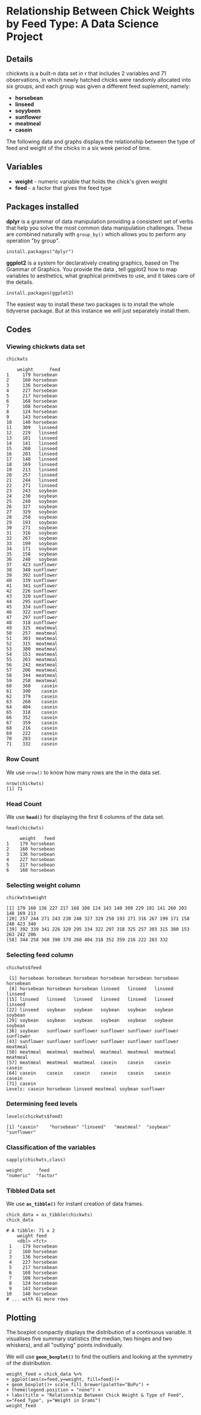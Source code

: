 # Relationship Between Chick Weights by Feed Type: A Data Science Project

## Details

chickwts is a built-n data set in r that includes 2 variables and 71 observations, in which newly hatched chicks were randomly allocated into six groups, and each group was given a different feed suplement, namely:

* **horsebean**
* **linseed**
* **soyybeen**
* **sunflower**
* **meatmeal**
* **casein**

The following data and graphs displays the relationship between the type of feed and weight of the chicks in a six week period of time.

## Variables

* **weight** - numeric variable that holds the chick's given weight
* **feed** - a factor that gives the feed type 


## Packages installed

**dplyr** is a grammar of data manipulation providing a consistent set of verbs that help you solve the most common data manipulation challenges. These are combined naturally with `group_by()` which allows you to perform any operation "by group". 

    install.packages("dplyr")
 
**ggplot2** is a system for declaratively creating graphics, based on The Grammar of Graphics. You provide the data , tell ggplot2 how to map variables to aesthetics, what graphical primitives to use, and it takes care of the details.

    install.packages(ggplot2)

The easiest way to install these two packages is to install the whole tidyverse package. But at this instance we will just separately install them.

## Codes

### Viewing chickwts data set

    chickwts
  
        weight      feed
    1     179 horsebean
    2     160 horsebean
    3     136 horsebean
    4     227 horsebean
    5     217 horsebean
    6     168 horsebean
    7     108 horsebean
    8     124 horsebean
    9     143 horsebean
    10    140 horsebean
    11    309   linseed
    12    229   linseed
    13    181   linseed
    14    141   linseed
    15    260   linseed
    16    203   linseed
    17    148   linseed
    18    169   linseed
    19    213   linseed
    20    257   linseed
    21    244   linseed
    22    271   linseed
    23    243   soybean
    24    230   soybean
    25    248   soybean
    26    327   soybean
    27    329   soybean
    28    250   soybean
    29    193   soybean
    30    271   soybean
    31    316   soybean
    32    267   soybean
    33    199   soybean
    34    171   soybean
    35    158   soybean
    36    248   soybean
    37    423 sunflower
    38    340 sunflower
    39    392 sunflower
    40    339 sunflower
    41    341 sunflower
    42    226 sunflower
    43    320 sunflower
    44    295 sunflower
    45    334 sunflower
    46    322 sunflower
    47    297 sunflower
    48    318 sunflower
    49    325  meatmeal
    50    257  meatmeal
    51    303  meatmeal
    52    315  meatmeal
    53    380  meatmeal
    54    153  meatmeal
    55    263  meatmeal
    56    242  meatmeal
    57    206  meatmeal
    58    344  meatmeal
    59    258  meatmeal
    60    368    casein
    61    390    casein
    62    379    casein
    63    260    casein
    64    404    casein
    65    318    casein
    66    352    casein
    67    359    casein
    68    216    casein
    69    222    casein
    70    283    casein
    71    332    casein

### Row Count

We use `nrow()` to know how many rows are the in the data set.

    nrow(chickwts)
    [1] 71
    
### Head Count

We use **`head()`** for displaying the first 6 columns of the data set.

    head(chickwts)
 
         weight   feed
    1    179 horsebean
    2    160 horsebean
    3    136 horsebean
    4    227 horsebean
    5    217 horsebean
    6    168 horsebean
    
### Selecting weight column

    chickwts$weight
    
    [1] 179 160 136 227 217 168 108 124 143 140 309 229 181 141 260 203 148 169 213
    [20] 257 244 271 243 230 248 327 329 250 193 271 316 267 199 171 158 248 423 340
    [39] 392 339 341 226 320 295 334 322 297 318 325 257 303 315 380 153 263 242 206
    [58] 344 258 368 390 379 260 404 318 352 359 216 222 283 332

### Selecting feed column

    chickwts$feed
    
     [1] horsebean horsebean horsebean horsebean horsebean horsebean horsebean
     [8] horsebean horsebean horsebean linseed   linseed   linseed   linseed  
    [15] linseed   linseed   linseed   linseed   linseed   linseed   linseed  
    [22] linseed   soybean   soybean   soybean   soybean   soybean   soybean  
    [29] soybean   soybean   soybean   soybean   soybean   soybean   soybean  
    [36] soybean   sunflower sunflower sunflower sunflower sunflower sunflower
    [43] sunflower sunflower sunflower sunflower sunflower sunflower meatmeal 
    [50] meatmeal  meatmeal  meatmeal  meatmeal  meatmeal  meatmeal  meatmeal 
    [57] meatmeal  meatmeal  meatmeal  casein    casein    casein    casein   
    [64] casein    casein    casein    casein    casein    casein    casein   
    [71] casein   
    Levels: casein horsebean linseed meatmeal soybean sunflower

### Determining feed levels

    levels(chickwts$feed)
    
    [1] "casein"    "horsebean" "linseed"   "meatmeal"  "soybean"   "sunflower"

### Classification of the variables

    sapply(chickwts,class)
    
    weight      feed 
    "numeric"  "factor" 

### Tibbled Data set

We use **`as_tibble()`** for instant creation of data frames.

    chick_data = as_tibble(chickwts)
    chick_data
    
    # A tibble: 71 x 2
        weight feed     
        <dbl> <fct>    
     1    179 horsebean
     2    160 horsebean
     3    136 horsebean
     4    227 horsebean
     5    217 horsebean
     6    168 horsebean
     7    108 horsebean
     8    124 horsebean
     9    143 horsebean
    10    140 horsebean
    # ... with 61 more rows

## Plotting

The boxplot compactly displays the distribution of a continuous variable. It visualises five summary statistics (the median, two hinges and two whiskers), and all "outlying" points individually.

We will use **`geom_boxplot()`** to find the outliers and looking at the symmetry of the distribution.

    weight_feed = chick_data %>%
    + ggplot(aes(x=feed,y=weight, fill=feed))+
    + geom_boxplot()+ scale_fill_brewer(palette="BuPu") +
    + theme(legend.position = "none") +
    + labs(title = "Relationship Between Chick Weight & Type of Feed", x="Feed Type", y="Weight in Grams") 
    weight_feed

